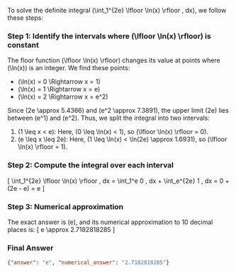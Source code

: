 To solve the definite integral \(\int_1^{2e} \lfloor \ln(x) \rfloor \, dx\), we follow these steps:

### Step 1: Identify the intervals where \(\lfloor \ln(x) \rfloor\) is constant
The floor function \(\lfloor \ln(x) \rfloor\) changes its value at points where \(\ln(x)\) is an integer. We find these points:

- \(\ln(x) = 0 \Rightarrow x = 1\)
- \(\ln(x) = 1 \Rightarrow x = e\)
- \(\ln(x) = 2 \Rightarrow x = e^2\)

Since \(2e \approx 5.4366\) and \(e^2 \approx 7.3891\), the upper limit \(2e\) lies between \(e^1\) and \(e^2\). Thus, we split the integral into two intervals:

1. \(1 \leq x < e\): Here, \(0 \leq \ln(x) < 1\), so \(\lfloor \ln(x) \rfloor = 0\).
2. \(e \leq x \leq 2e\): Here, \(1 \leq \ln(x) < \ln(2e) \approx 1.6931\), so \(\lfloor \ln(x) \rfloor = 1\).

### Step 2: Compute the integral over each interval
\[
\int_1^{2e} \lfloor \ln(x) \rfloor \, dx = \int_1^e 0 \, dx + \int_e^{2e} 1 \, dx = 0 + (2e - e) = e
\]

### Step 3: Numerical approximation
The exact answer is \(e\), and its numerical approximation to 10 decimal places is:
\[
e \approx 2.7182818285
\]

### Final Answer
```json
{"answer": "e", "numerical_answer": "2.7182818285"}
```